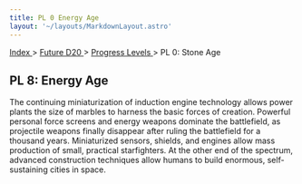 ```yaml
---
title: PL 0 Energy Age
layout: '~/layouts/MarkdownLayout.astro'
---
```


[ Index ](/) > [ Future D20 ](/future.d20.srd) > [ Progress Levels ](/future.d20.srd/progress) > PL 0: Stone Age

##  PL 8: Energy Age

The continuing miniaturization of induction engine technology allows power
plants the size of marbles to harness the basic forces of creation. Powerful
personal force screens and energy weapons dominate the battlefield, as
projectile weapons finally disappear after ruling the battlefield for a
thousand years. Miniaturized sensors, shields, and engines allow mass
production of small, practical starfighters. At the other end of the spectrum,
advanced construction techniques allow humans to build enormous, self-
sustaining cities in space.

